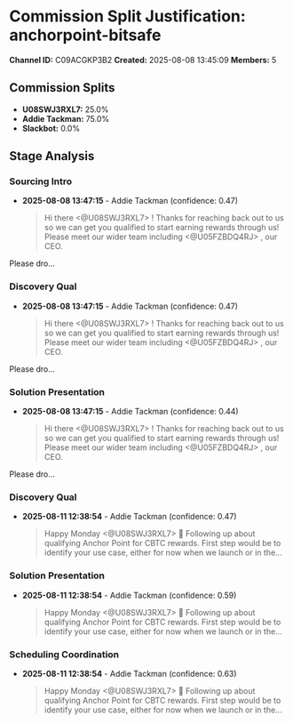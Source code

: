 # Commission Split Justification: anchorpoint-bitsafe

**Channel ID:** C09ACGKP3B2
**Created:** 2025-08-08 13:45:09
**Members:** 5

## Commission Splits

- **U08SWJ3RXL7:** 25.0%
- **Addie Tackman:** 75.0%
- **Slackbot:** 0.0%

## Stage Analysis

### Sourcing Intro

- **2025-08-08 13:47:15** - Addie Tackman (confidence: 0.47)
  > Hi there <@U08SWJ3RXL7> ! Thanks for reaching back out to us so we can get you qualified to start earning rewards through us! Please meet our wider team including <@U05FZBDQ4RJ> , our CEO.

Please dro...

### Discovery Qual

- **2025-08-08 13:47:15** - Addie Tackman (confidence: 0.47)
  > Hi there <@U08SWJ3RXL7> ! Thanks for reaching back out to us so we can get you qualified to start earning rewards through us! Please meet our wider team including <@U05FZBDQ4RJ> , our CEO.

Please dro...

### Solution Presentation

- **2025-08-08 13:47:15** - Addie Tackman (confidence: 0.44)
  > Hi there <@U08SWJ3RXL7> ! Thanks for reaching back out to us so we can get you qualified to start earning rewards through us! Please meet our wider team including <@U05FZBDQ4RJ> , our CEO.

Please dro...

### Discovery Qual

- **2025-08-11 12:38:54** - Addie Tackman (confidence: 0.47)
  > Happy Monday <@U08SWJ3RXL7> :slightly_smiling_face:  Following up about qualifying Anchor Point for CBTC rewards. First step would be to identify your use case, either for now when we launch or in the...

### Solution Presentation

- **2025-08-11 12:38:54** - Addie Tackman (confidence: 0.59)
  > Happy Monday <@U08SWJ3RXL7> :slightly_smiling_face:  Following up about qualifying Anchor Point for CBTC rewards. First step would be to identify your use case, either for now when we launch or in the...

### Scheduling Coordination

- **2025-08-11 12:38:54** - Addie Tackman (confidence: 0.63)
  > Happy Monday <@U08SWJ3RXL7> :slightly_smiling_face:  Following up about qualifying Anchor Point for CBTC rewards. First step would be to identify your use case, either for now when we launch or in the...

